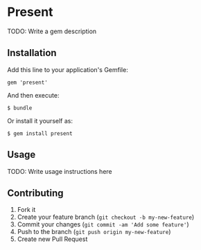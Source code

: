 # Present

TODO: Write a gem description

## Installation

Add this line to your application's Gemfile:

    gem 'present'

And then execute:

    $ bundle

Or install it yourself as:

    $ gem install present

## Usage

TODO: Write usage instructions here

## Contributing

1. Fork it
2. Create your feature branch (`git checkout -b my-new-feature`)
3. Commit your changes (`git commit -am 'Add some feature'`)
4. Push to the branch (`git push origin my-new-feature`)
5. Create new Pull Request

